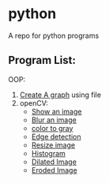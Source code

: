 # python
A repo for python programs

## Program List:

OOP:
  1. [Create A graph](https://github.com/jvedsaqib/python/tree/main/oop/Graph) using file
  2. openCV:
     - [Show an image](https://github.com/jvedsaqib/python/blob/main/openCV/showImage.py)
     - [Blur an image](https://github.com/jvedsaqib/python/blob/main/openCV/blur.py)
     - [color to gray](https://github.com/jvedsaqib/python/blob/main/openCV/gray.py)
     - [Edge detection](https://github.com/jvedsaqib/python/blob/main/openCV/edge_cascade.py)
     - [Resize image](https://github.com/jvedsaqib/python/blob/main/openCV/resize.py)
     - [Histogram](https://github.com/jvedsaqib/python/blob/main/openCV/histogram.py)
     - [Dilated Image](https://github.com/jvedsaqib/python/blob/main/openCV/dilated.py)
     - [Eroded Image](https://github.com/jvedsaqib/python/blob/main/openCV/dilated.py)
